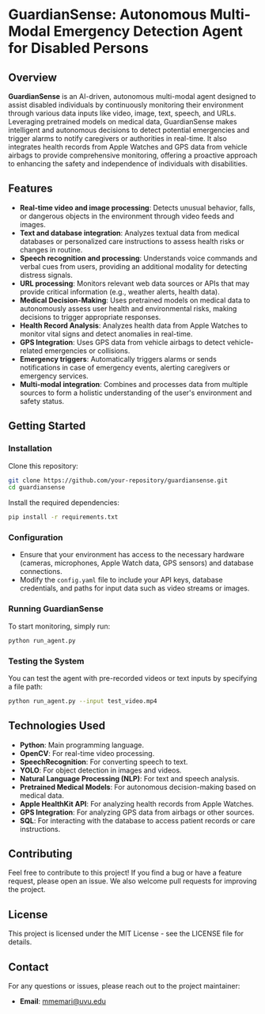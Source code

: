 # **GuardianSense: Autonomous Multi-Modal Emergency Detection Agent for Disabled Persons**

## Overview  
**GuardianSense** is an AI-driven, autonomous multi-modal agent designed to assist disabled individuals by continuously monitoring their environment through various data inputs like video, image, text, speech, and URLs. Leveraging pretrained models on medical data, GuardianSense makes intelligent and autonomous decisions to detect potential emergencies and trigger alarms to notify caregivers or authorities in real-time. It also integrates health records from Apple Watches and GPS data from vehicle airbags to provide comprehensive monitoring, offering a proactive approach to enhancing the safety and independence of individuals with disabilities.

## Features  
- **Real-time video and image processing**: Detects unusual behavior, falls, or dangerous objects in the environment through video feeds and images.
- **Text and database integration**: Analyzes textual data from medical databases or personalized care instructions to assess health risks or changes in routine.
- **Speech recognition and processing**: Understands voice commands and verbal cues from users, providing an additional modality for detecting distress signals.
- **URL processing**: Monitors relevant web data sources or APIs that may provide critical information (e.g., weather alerts, health data).
- **Medical Decision-Making**: Uses pretrained models on medical data to autonomously assess user health and environmental risks, making decisions to trigger appropriate responses.
- **Health Record Analysis**: Analyzes health data from Apple Watches to monitor vital signs and detect anomalies in real-time.
- **GPS Integration**: Uses GPS data from vehicle airbags to detect vehicle-related emergencies or collisions.
- **Emergency triggers**: Automatically triggers alarms or sends notifications in case of emergency events, alerting caregivers or emergency services.
- **Multi-modal integration**: Combines and processes data from multiple sources to form a holistic understanding of the user's environment and safety status.

## Getting Started  

### Installation
Clone this repository:
```bash
git clone https://github.com/your-repository/guardiansense.git
cd guardiansense
```
Install the required dependencies:
```bash
pip install -r requirements.txt
```

### Configuration  
- Ensure that your environment has access to the necessary hardware (cameras, microphones, Apple Watch data, GPS sensors) and database connections.
- Modify the `config.yaml` file to include your API keys, database credentials, and paths for input data such as video streams or images.

### Running GuardianSense
To start monitoring, simply run:
```bash
python run_agent.py
```

### Testing the System
You can test the agent with pre-recorded videos or text inputs by specifying a file path:
```bash
python run_agent.py --input test_video.mp4
```

## Technologies Used
- **Python**: Main programming language.
- **OpenCV**: For real-time video processing.
- **SpeechRecognition**: For converting speech to text.
- **YOLO**: For object detection in images and videos.
- **Natural Language Processing (NLP)**: For text and speech analysis.
- **Pretrained Medical Models**: For autonomous decision-making based on medical data.
- **Apple HealthKit API**: For analyzing health records from Apple Watches.
- **GPS Integration**: For analyzing GPS data from airbags or other sources.
- **SQL**: For interacting with the database to access patient records or care instructions.

## Contributing  
Feel free to contribute to this project! If you find a bug or have a feature request, please open an issue. We also welcome pull requests for improving the project.

## License  
This project is licensed under the MIT License - see the LICENSE file for details.

## Contact  
For any questions or issues, please reach out to the project maintainer:  
- **Email**: mmemari@uvu.edu
